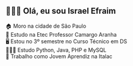 ## 🧑🏻‍🦱 Olá, eu sou Israel Efraim

🏠 Moro na cidade de São Paulo  
🏫 Estudo na Etec Professor Camargo Aranha  
🖥️ Estou no 3º semestre no Curso Técnico em DS  
🧑🏻‍💻 Estudo Python, Java, PHP e MySQL  
🥛 Trabalho como Jovem Aprendiz na Italac

<!---
israellefraim/israellefraim is a ✨ special ✨ repository because its `README.md` (this file) appears on your GitHub profile.
You can click the Preview link to take a look at your changes.
--->
